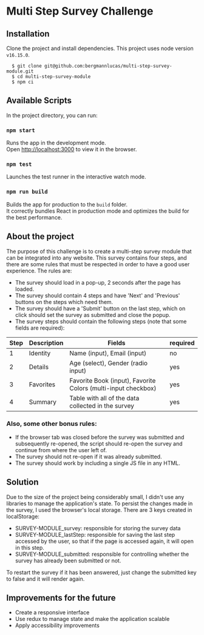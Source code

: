 # Multi Step Survey Challenge

## Installation

Clone the project and install dependencies. This project uses node version `v16.15.0`.

````
  $ git clone git@github.com:bergmannlucas/multi-step-survey-module.git
  $ cd multi-step-survey-module
  $ npm ci
````

## Available Scripts

In the project directory, you can run:

### `npm start`

Runs the app in the development mode.\
Open [http://localhost:3000](http://localhost:3000) to view it in the browser.

### `npm test`

Launches the test runner in the interactive watch mode.

### `npm run build`

Builds the app for production to the `build` folder.\
It correctly bundles React in production mode and optimizes the build for the best performance.

## About the project

The purpose of this challenge is to create a multi-step survey module that can be integrated into any website. This survey contains four steps, and there are some rules that must be respected in order to have a good user experience. The rules are:
- The survey should load in a pop-up, 2 seconds after the page has loaded.
- The survey should contain 4 steps and have 'Next' and 'Previous' buttons on the steps which
need them.
- The survey should have a 'Submit' button on the last step, which on click should set the survey
as submitted and close the popup.
- The survey steps should contain the following steps (note that some fields are required):

| Step    | Description      | Fields                                                         | required |
|---------|------------------|----------------------------------------------------------------|----------|
| 1       | Identity         | Name (input), Email (input)                                    |    no    |
| 2       | Details          | Age (select), Gender (radio input)                             |    yes   |
| 3       | Favorites        | Favorite Book (input), Favorite Colors (multi-input checkbox)  |    yes   |
| 4       | Summary          | Table with all of the data collected in the survey             |    yes   |

### Also, some other bonus rules:
- If the browser tab was closed before the survey was submitted and subsequently re-opened,
the script should re-open the survey and continue from where the user left of.
- The survey should not re-open if it was already submitted.
- The survey should work by including a single JS file in any HTML.

## Solution

Due to the size of the project being considerably small, I didn't use any libraries to manage the application's state. To persist the changes made in the survey, I used the browser's local storage.
There are 3 keys created in localStorage:
- SURVEY-MODULE_survey: responsible for storing the survey data
- SURVEY-MODULE_lastStep: responsible for saving the last step accessed by the user, so that if the page is accessed again, it will open in this step.
- SURVEY-MODULE_submitted: responsible for controlling whether the survey has already been submitted or not.

To restart the survey if it has been answered, just change the submitted key to false and it will render again.

## Improvements for the future

- Create a responsive interface
- Use redux to manage state and make the application scalable
- Apply accessibility improvements